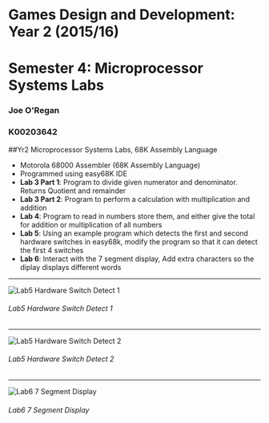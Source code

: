 # Games Design and Development: Year 2 (2015/16)
# Semester 4: Microprocessor Systems Labs
### Joe O'Regan
### K00203642

##Yr2 Microprocessor Systems Labs, 68K Assembly Language

* Motorola 68000 Assembler (68K Assembly Language)
* Programmed using easy68K IDE
* **Lab 3 Part 1**: Program to divide given numerator and denominator. Returns Quotient and remainder
* **Lab 3 Part 2**: Program to perform a calculation with multiplication and addition
* **Lab 4**: Program to read in numbers store them, and either give the total for addition or multiplication of all numbers
* **Lab 5**: Using an example program which detects the first and second hardware switches in easy68k, modify the program so that it can detect the first 4 switches
* **Lab 6**: Interact with the 7 segment display, Add extra characters so the diplay displays different words
---
![Lab5 Hardware Switch Detect 1](https://raw.githubusercontent.com/joeaoregan/Yr2-Microprocessor-Systems-Labs/master/Screenshots/Lab5a.png "Lab5 Hardware Switch Detect 2")
###### Lab5 Hardware Switch Detect 1
---
![Lab5 Hardware Switch Detect 2](https://raw.githubusercontent.com/joeaoregan/Yr2-Microprocessor-Systems-Labs/master/Screenshots/Lab5b.png "Lab5 Hardware Switch Detect 2")
###### Lab5 Hardware Switch Detect 2
---
![Lab6 7 Segment Display](https://raw.githubusercontent.com/joeaoregan/Yr2-Microprocessor-Systems-Labs/master/Screenshots/Lab6.png "Lab6 7 Segment Display")
###### Lab6 7 Segment Display
